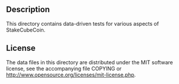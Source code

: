 Description
------------

This directory contains data-driven tests for various aspects of StakeCubeCoin.

License
--------

The data files in this directory are distributed under the MIT software
license, see the accompanying file COPYING or
http://www.opensource.org/licenses/mit-license.php.

